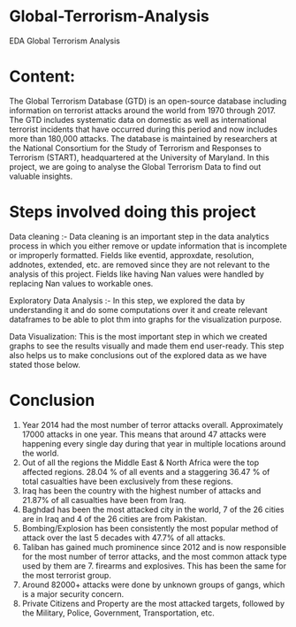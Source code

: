 # Global-Terrorism-Analysis
EDA Global Terrorism Analysis
# Content:
The Global Terrorism Database (GTD) is an open-source database including information on terrorist attacks around the world from 1970 through 2017. The GTD includes systematic data on domestic as well as international terrorist incidents that have occurred during this period and now includes more than 180,000 attacks. The database is maintained by researchers at the National Consortium for the Study of Terrorism and Responses to Terrorism (START), headquartered at the University of Maryland. In this project, we are going to analyse the Global Terrorism Data to find out valuable insights.

# Steps involved doing this project

Data cleaning :- 
Data cleaning is an important step in the data analytics process in which you either remove or update information that is incomplete or improperly formatted. Fields like eventid, approxdate, resolution, addnotes, extended, etc. are removed since they are not relevant to the analysis of this project. Fields like having Nan values were handled by replacing Nan values to workable ones.

Exploratory Data Analysis :-
In this step, we explored the data by understanding it and do some computations over it and create relevant dataframes to be able to plot thm into graphs for the visualization purpose.

Data Visualization:
This is the most important step in which we created graphs to see the results visually and made them end user-ready. This step also helps us to make conclusions out of the explored data as we have stated those below.

# Conclusion

1. Year 2014 had the most number of terror attacks overall. Approximately 17000 attacks in one year. This means that around 47 attacks were happening every single day during that year in multiple locations around the world.
2. Out of all the regions the Middle East & North Africa were the top affected regions. 28.04 % of all events and a staggering 36.47 % of total casualties have been exclusively from these regions.
3. Iraq has been the country with the highest number of attacks and 21.87% of all casualties have been from Iraq.
4. Baghdad has been the most attacked city in the world, 7 of the 26 cities are in Iraq and 4 of the 26 cities are from Pakistan.
5. Bombing/Explosion has been consistently the most popular method of attack over the last 5 decades with 47.7% of all attacks.
6. Taliban has gained much prominence since 2012 and is now responsible for the most number of terror attacks, and the most common attack type used by them are 7. firearms and explosives. This has been the same for the most terrorist group.
7. Around 82000+ attacks were done by unknown groups of gangs, which is a major security concern.
8. Private Citizens and Property are the most attacked targets, followed by the Military, Police, Government, Transportation, etc.

